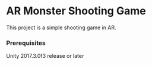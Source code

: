 
# AR Monster Shooting Game

This project is a simple shooting game in AR.


### Prerequisites

Unity 2017.3.0f3 release or later

